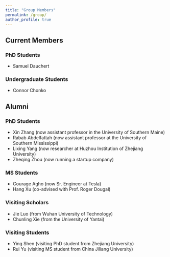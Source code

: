 ```yaml
---
title: "Group Members"
permalink: /group/
author_profile: true
---
```


## Current Members
### PhD Students
- Samuel Dauchert

### Undergraduate Students
- Connor Chonko

## Alumni
### PhD Students
- Xin Zhang (now assistant professor in the University of Southern Maine)
- Rabab Abdelfattah (now assistant professor at the University of Southern Mississippi)
- Lixing Yang (now researcher at Huzhou Institution of Zhejiang University)
- Zheqing Zhou (now running a startup company)

### MS Students
- Courage Agho (now Sr. Engineer at Tesla)
- Hang Xu (co-advised with Prof. Roger Dougal)

### Visiting Scholars
- Jie Luo (from Wuhan University of Technology)
- Chunling Xie (from the University of Yantai)

### Visiting Students
- Ying Shen (visiting PhD student from Zhejiang University)
- Rui Yu (visiting MS student from China Jiliang University)


